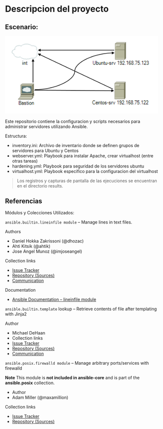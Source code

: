 #       Descripcion del proyecto
## Escenario:


![](https://github.com/joaz1985/ObligatorioTallerASLX/blob/main/images/diag.png)



Este repositorio contiene la configuracion y scripts necesarios para administrar servidores utilizando Ansible.

Estructura:

- inventory.ini: Archivo de inventario donde se definen grupos de servidores para Ubuntu y Centos
- webserver.yml: Playbook para instalar Apache, crear virtualhost (entre otras tareas)
- hardening.yml: Playbook para seguridad de los servidores ubuntu
- virtualhost.yml: Playbook especifico para la configuracion del virtualhost

> Los registros y capturas de pantalla 
> de las ejecuciones se encuentran en
> el directorio results.





## **Referencias**

Módulos y Colecciones Utilizados:

`ansible.builtin.lineinfile module` – Manage lines in text files.

 Authors
- Daniel Hokka Zakrissoni (@dhozac)
- Ahti Kitsik (@ahtik)
- Jose Angel Munoz (@imjoseangel)

Collection links

- [Issue Tracker](https://github.com/ansible/ansible/issues)
- [Repository (Sources)](https://github.com/ansible/ansible)
- [Communication](https://groups.google.com/forum/#!forum/ansible-project)

Documentation
- [Ansible Documentation – lineinfile module](https://docs.ansible.com/ansible/latest/collections/ansible/builtin/lineinfile_module.html)

`ansible.builtin.template` lookup – Retrieve contents of file after templating with Jinja2 

Author
- Michael DeHaan
- Collection links
- [Issue Tracker](https://github.com/ansible/ansible/issues)
- [Repository (Sources)](https://github.com/ansible/ansible)
- [Communication](https://groups.google.com/forum/#!forum/ansible-project)


 `ansible.posix.firewalld module` – Manage arbitrary ports/services with firewalld
 
**Note**
This module is **not included in ansible-core** and is part of the **ansible.posix** collection.
- Author
- Adam Miller (@maxamillion)

Collection links
- [Issue Tracker](https://github.com/ansible/ansible/issues)
- [Repository (Sources)](https://github.com/ansible/ansible)
